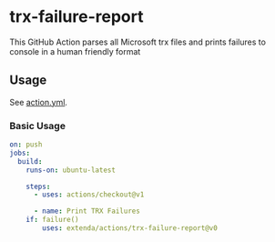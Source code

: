 # trx-failure-report

This GitHub Action parses all Microsoft trx files and prints failures to console in a human friendly format

## Usage

See [action.yml](action.yml).


### Basic Usage

```yaml
on: push
jobs:
  build:
    runs-on: ubuntu-latest

    steps:
      - uses: actions/checkout@v1

      - name: Print TRX Failures
	if: failure()
        uses: extenda/actions/trx-failure-report@v0
```
